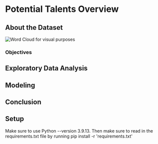 # Potential Talents Overview




## About the Dataset

![Word Cloud for visual purposes](PhiuSFBv0NkHjLd3/word-cloud.jpeg)


### Objectives




## Exploratory Data Analysis


## Modeling



## Conclusion


## Setup

Make sure to use Python --version 3.9.13. Then make sure to read in the requirements.txt file by running pip install -r 'requirements.txt'